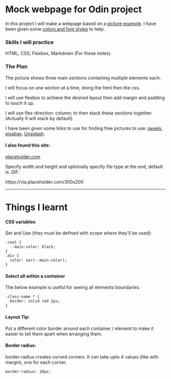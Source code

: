 # Mock webpage for Odin project

In this project I will make a webpage based on a [picture example](https://cdn.statically.io/gh/TheOdinProject/curriculum/main/foundations/html_css/project/odin-project.png). I have been given some [colors and font styles](https://cdn.statically.io/gh/TheOdinProject/curriculum/main/foundations/html_css/project/colors_and_stuff.png) to help.

### Skills I will practice

HTML, CSS, Flexbox, Markdown (For these notes).

### The Plan

The picture shows three main sections containing multiple elements each.

I will focus on one section at a time, doing the html then the css.

I will use flexbox to achieve the desired layout then add margin and padding to touch it up.

I will use flex-direction: column; to then stack these sections together. (Actually It will stack by default).

I have been given some links to use for finding free pictures to use:
[pexels](https://www.pexels.com/), [pixabay](https://pixabay.com/), [Unsplash](https://unsplash.com/).

#### I also found this site:

[placeholder.com](https://placeholder.com/)

Specify width and height and optionally specify file type at the end, default is .GIF:

https[]()://via.placeholder.com/300x200

---
# Things I learnt

#### CSS variables

Set and Use (they must be defined with scope where they'll be used):
```
:root {
  --main-color: black;
}
.div {
  color: var(--main-color);
}
```

#### Select all within a container

The below example is useful for seeing all elements boundaries:

    .class-name * {
      border: solid red 2px;
    }

#### Layout Tip:

Put a different color border around each container / element to make it easier to tell them apart when arranging them.

#### Border radius:

border-radius creates curved corners. It can take upto 4 values (like with margin), one for each corner.

    border-radius: 20px;
